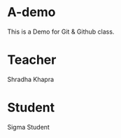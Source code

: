 # A-demo
This is a Demo for Git &amp; Github class.

# Teacher
Shradha Khapra

# Student
Sigma Student